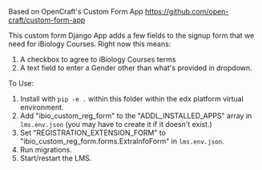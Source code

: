 Based on OpenCraft's Custom Form App
https://github.com/open-craft/custom-form-app

This custom form Django App adds a few fields to the signup form that we need for iBiology Courses.
Right now this means:
  1. A checkbox to agree to iBiology Courses terms
  2. A text field to enter a Gender other than what's provided in dropdown.

To Use:

1. Install with `pip -e .` within this folder within the edx platform virtual environment.
2. Add "ibio_custom_reg_form" to the "ADDL_INSTALLED_APPS" array in `lms.env.json` (you may have to create it if it doesn't exist.)
3. Set "REGISTRATION_EXTENSION_FORM" to "ibio_custom_reg_form.forms.ExtraInfoForm" in `lms.env.json`.
4. Run migrations.
5. Start/restart the LMS.
